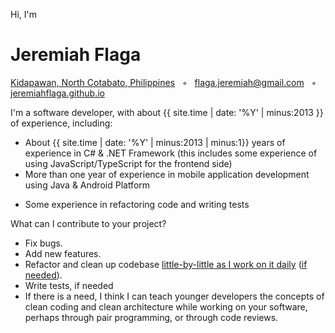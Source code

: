<div class="resume-section-content col-md-10" markdown="1">

<!-- 
> For a long time it’s puzzled me that most books on software development processes talk about what to do when you are starting from a blank sheet of editor screen. It’s puzzled me because that’s not the most common situation that people write code in. Most people have to make changes to an existing code base, even if it’s their own. In an ideal world this code base is well designed and well factored, but we all know how often the ideal world appears in our career.
> 
> &mdash; from the Foreword by Martin Fowler in ["Object-Oriented Reengineering Patterns"](http://scg.unibe.ch/download/oorp/)

I have already accepted my fate of working on legacy systems (mostly) in my lifetime...
 -->

<p class="lead mt-5">Hi, I'm </p>

<h1 class="mb-0">
    Jeremiah
    <span class="text-primary">Flaga</span>
</h1>

<div class="subheading mb-5">
    <a href="https://www.google.com/maps/place/Kidapawan+City,+Cotabato/">Kidapawan, North Cotabato, Philippines</a> &nbsp; ◦ &nbsp;  
    <!-- 
    <a href="https://www.google.com/maps/place/Cebu+City,+Cebu/">Cebu, Philippines</a> &nbsp; ◦ &nbsp; 
    -->
    <a href="mailto:{{ site.email | encode_email }}">flaga.jeremiah@gmail.com</a> &nbsp; ◦ &nbsp; 
    <a href="/">jeremiahflaga.github.io</a> 
</div>

<p class="lead" markdown="1">
    I'm a software developer,
    <!-- <a href="#lob-apps-footnote" id="lob-apps-footnote-indicator">*</a> -->
    with about {{ site.time | date: '%Y' | minus:2013 }} of experience, including:
</p>

- About {{ site.time | date: '%Y' | minus:2013 | minus:1}} years of experience in C# & .NET Framework (this includes some experience of using JavaScript/TypeScript for the frontend side)
- More than one year of experience in mobile application development using Java & Android Platform
<!-- - A few months of experience on Angular -->
- Some experience in refactoring code and writing tests

<p class="lead">What can I contribute to your project?</p>

- Fix bugs.
- Add new features.
- Refactor and clean up codebase [little-by-little as I work on it daily](https://medium.com/@kentbeck_7670/software-design-is-human-relationships-part-2-of-3-waiters-changers-and-sufficiency-4c0bb9a08d23) ([if needed](/2020/07/31/some-legacy-code-lessons-and-resources/)).
- Write tests, if needed <!-- ,and if I know of a way to make your software system testable if it is not yet testable.-->
- If there is a need, I think I can teach younger developers the concepts of clean coding and clean architecture while working on your software, perhaps through pair programming, or through code reviews. 

<!-- 
-----

<div class="alert alert-secondary" markdown="1">

NOTE: Depending on the complexity of your software system, I might ask to have pair programming sessions with one of your programmers, for 1-3 hours per day, during my first few weeks on the job. And maybe once every two weeks after that, if needed. This will help me become familiar with the coding styles and standards of your programming team. This will also help in passing your team's values on to me.


> Many consultants believe that pair programming is the universal solution to any problem that a software project can have.
> 
> - It spreads the technical skills
> - It spreads the functional knowledge
> - It builds the team
> - It's fun
>
> --- Victor Rentea, ["Brainstorming a Clean, Pragmatic Architecture"](https://www.youtube.com/watch?v=mBxpOvlbAow&ab_channel=JUG.ru)

</div>
 -->

<!-- Not sure if there are programmers who make a codebase they are working on harder to maintain on purpose. If there are, I am not that kind of programmer.  -->

<!-- 
, because you know, ["If it ain't broke, don't fix it"](https://en.wiktionary.org/wiki/if_it_ain%27t_broke,_don%27t_fix_it), but of course, also, ["what does broke mean?"](link to WELC))
 -->

<!-- 

- I can teach younger developers Clean Architecture and clean coding. (I think I have a good grasp of Clean Architecture (or Port  Adapters, etc.), clean coding (writing intention-revealing code)
- - You might already have an employee or employees who have good grast on these, but you have not identified them yet. I can help identify them for you.





https://simpleprogrammer.com/2017/01/27/respecting-abstraction/



<https://simpleprogrammer.com/be-a-good-developer/> 

 - Writing code is about expressing your intentions more than just writing code that does the job.


 -->


<!-- 
- Help in the architecture/structure of a new project
- Help in re-architecting/re-structuring of an existing project (if needed) 
-->

<!-- 
<div class="social-icons mt-5">
    {% if site.linkedin_username %}
    <a class="social-icon" href="https://www.linkedin.com/in/{{ site.linkedin_username }}"><i class="fab fa-linkedin-in"></i></a>
    {% endif %}
    {% if site.github_username %}
    <a class="social-icon" href="https://github.com/{{ site.github_username }}"><i class="fab fa-github"></i></a>   
    {% endif %}     
    {% if site.twitter_username %}
        <a class="social-icon" href="https://twitter.com/{{ site.twitter_username }}"><i class="fab fa-twitter"></i></a>
    {% endif %}
    {% if site.facebook_username %}
    <a class="social-icon" href="https://www.facebook.com/{{ site.facebook_username }}"><i class="fab fa-facebook-f"></i></a>
    {% endif %}
</div> 
-->

<!-- 
<hr />
<div id="lob-apps-footnote">
    <p>
        * I mainly work on what they call 
        <a href="https://blogs.msdn.microsoft.com/dragoman/2007/07/19/what-is-a-lob-application/">
            "line-of-business applications"
        </a>
        <a href="#lob-apps-footnote-indicator">&#8617;</a>
    </p>
</div> 
 -->

<div class="d-none d-print-block">
    <br /><br /><br /><br />
    <br /><br /><br /><br />
    <br /><br /><br /><br />
    <br /><br /><br /><br />
    <!-- <span style="font-size: 1.3em;">
        Please visit my online resume at <a href="https://jeremiahflaga.github.io/resume">jeremiahflaga.github.io/resume</a> for more...
    </span> -->
</div>


</div>
